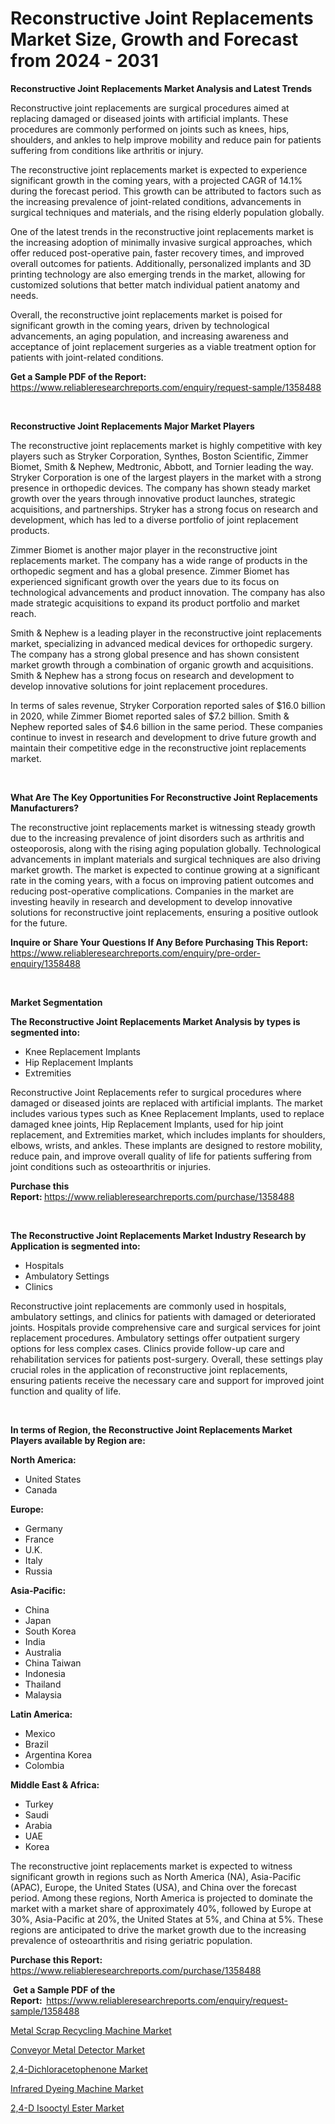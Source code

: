 <p><h1>Reconstructive Joint Replacements Market Size, Growth and Forecast from 2024 - 2031</h1></p><p><strong>Reconstructive Joint Replacements Market Analysis and Latest Trends</strong></p>
<p><p>Reconstructive joint replacements are surgical procedures aimed at replacing damaged or diseased joints with artificial implants. These procedures are commonly performed on joints such as knees, hips, shoulders, and ankles to help improve mobility and reduce pain for patients suffering from conditions like arthritis or injury.</p><p>The reconstructive joint replacements market is expected to experience significant growth in the coming years, with a projected CAGR of 14.1% during the forecast period. This growth can be attributed to factors such as the increasing prevalence of joint-related conditions, advancements in surgical techniques and materials, and the rising elderly population globally.</p><p>One of the latest trends in the reconstructive joint replacements market is the increasing adoption of minimally invasive surgical approaches, which offer reduced post-operative pain, faster recovery times, and improved overall outcomes for patients. Additionally, personalized implants and 3D printing technology are also emerging trends in the market, allowing for customized solutions that better match individual patient anatomy and needs.</p><p>Overall, the reconstructive joint replacements market is poised for significant growth in the coming years, driven by technological advancements, an aging population, and increasing awareness and acceptance of joint replacement surgeries as a viable treatment option for patients with joint-related conditions.</p></p>
<p><strong>Get a Sample PDF of the Report:&nbsp;</strong> <a href="https://www.reliableresearchreports.com/enquiry/request-sample/1358488">https://www.reliableresearchreports.com/enquiry/request-sample/1358488</a></p>
<p>&nbsp;</p>
<p><strong>Reconstructive Joint Replacements Major Market Players</strong></p>
<p><p>The reconstructive joint replacements market is highly competitive with key players such as Stryker Corporation, Synthes, Boston Scientific, Zimmer Biomet, Smith & Nephew, Medtronic, Abbott, and Tornier leading the way. Stryker Corporation is one of the largest players in the market with a strong presence in orthopedic devices. The company has shown steady market growth over the years through innovative product launches, strategic acquisitions, and partnerships. Stryker has a strong focus on research and development, which has led to a diverse portfolio of joint replacement products.</p><p>Zimmer Biomet is another major player in the reconstructive joint replacements market. The company has a wide range of products in the orthopedic segment and has a global presence. Zimmer Biomet has experienced significant growth over the years due to its focus on technological advancements and product innovation. The company has also made strategic acquisitions to expand its product portfolio and market reach.</p><p>Smith & Nephew is a leading player in the reconstructive joint replacements market, specializing in advanced medical devices for orthopedic surgery. The company has a strong global presence and has shown consistent market growth through a combination of organic growth and acquisitions. Smith & Nephew has a strong focus on research and development to develop innovative solutions for joint replacement procedures.</p><p>In terms of sales revenue, Stryker Corporation reported sales of $16.0 billion in 2020, while Zimmer Biomet reported sales of $7.2 billion. Smith & Nephew reported sales of $4.6 billion in the same period. These companies continue to invest in research and development to drive future growth and maintain their competitive edge in the reconstructive joint replacements market.</p></p>
<p>&nbsp;</p>
<p><strong>What Are The Key Opportunities For Reconstructive Joint Replacements Manufacturers?</strong></p>
<p><p>The reconstructive joint replacements market is witnessing steady growth due to the increasing prevalence of joint disorders such as arthritis and osteoporosis, along with the rising aging population globally. Technological advancements in implant materials and surgical techniques are also driving market growth. The market is expected to continue growing at a significant rate in the coming years, with a focus on improving patient outcomes and reducing post-operative complications. Companies in the market are investing heavily in research and development to develop innovative solutions for reconstructive joint replacements, ensuring a positive outlook for the future.</p></p>
<p><strong>Inquire or Share Your Questions If Any Before Purchasing This Report:</strong> <a href="https://www.reliableresearchreports.com/enquiry/pre-order-enquiry/1358488">https://www.reliableresearchreports.com/enquiry/pre-order-enquiry/1358488</a></p>
<p>&nbsp;</p>
<p><strong>Market Segmentation</strong></p>
<p><strong>The Reconstructive Joint Replacements Market Analysis by types is segmented into:</strong></p>
<p><ul><li>Knee Replacement Implants</li><li>Hip Replacement Implants</li><li>Extremities</li></ul></p>
<p><p>Reconstructive Joint Replacements refer to surgical procedures where damaged or diseased joints are replaced with artificial implants. The market includes various types such as Knee Replacement Implants, used to replace damaged knee joints, Hip Replacement Implants, used for hip joint replacement, and Extremities market, which includes implants for shoulders, elbows, wrists, and ankles. These implants are designed to restore mobility, reduce pain, and improve overall quality of life for patients suffering from joint conditions such as osteoarthritis or injuries.</p></p>
<p><strong>Purchase this Report:&nbsp;</strong><a href="https://www.reliableresearchreports.com/purchase/1358488">https://www.reliableresearchreports.com/purchase/1358488</a></p>
<p>&nbsp;</p>
<p><strong>The Reconstructive Joint Replacements Market Industry Research by Application is segmented into:</strong></p>
<p><ul><li>Hospitals</li><li>Ambulatory Settings</li><li>Clinics</li></ul></p>
<p><p>Reconstructive joint replacements are commonly used in hospitals, ambulatory settings, and clinics for patients with damaged or deteriorated joints. Hospitals provide comprehensive care and surgical services for joint replacement procedures. Ambulatory settings offer outpatient surgery options for less complex cases. Clinics provide follow-up care and rehabilitation services for patients post-surgery. Overall, these settings play crucial roles in the application of reconstructive joint replacements, ensuring patients receive the necessary care and support for improved joint function and quality of life.</p></p>
<p>&nbsp;</p>
<p><strong>In terms of Region, the Reconstructive Joint Replacements Market Players available by Region are:</strong></p>
<p>
    <p> <strong> North America: </strong>
        <ul>
            <li>United States</li>
            <li>Canada</li>
        </ul>
        </p> 
    <p> <strong> Europe: </strong>
        <ul>
            <li>Germany</li>
            <li>France</li>
            <li>U.K.</li>
            <li>Italy</li>
            <li>Russia</li>
        </ul>
        </p> 
    <p> <strong> Asia-Pacific: </strong>
        <ul>
            <li>China</li>
            <li>Japan</li>
            <li>South Korea</li>
            <li>India</li>
            <li>Australia</li>
            <li>China Taiwan</li>
            <li>Indonesia</li>
            <li>Thailand</li>
            <li>Malaysia</li>
        </ul>
        </p> 
    <p> <strong> Latin America: </strong>
        <ul>
            <li>Mexico</li>
            <li>Brazil</li>
            <li>Argentina Korea</li>
            <li>Colombia</li>
        </ul>
        </p> 
    <p> <strong> Middle East & Africa: </strong>
        <ul>
            <li>Turkey</li>
            <li>Saudi</li>
            <li>Arabia</li>
            <li>UAE</li>
            <li>Korea</li>
        </ul>
    </p>
    </p>
<p><p>The reconstructive joint replacements market is expected to witness significant growth in regions such as North America (NA), Asia-Pacific (APAC), Europe, the United States (USA), and China over the forecast period. Among these regions, North America is projected to dominate the market with a market share of approximately 40%, followed by Europe at 30%, Asia-Pacific at 20%, the United States at 5%, and China at 5%. These regions are anticipated to drive the market growth due to the increasing prevalence of osteoarthritis and rising geriatric population.</p></p>
<p><strong>Purchase this Report: </strong><a href="https://www.reliableresearchreports.com/purchase/1358488">https://www.reliableresearchreports.com/purchase/1358488</a></p>
<p>&nbsp;<strong>Get a Sample PDF of the Report:&nbsp;&nbsp;</strong><a href="https://www.reliableresearchreports.com/enquiry/request-sample/1358488">https://www.reliableresearchreports.com/enquiry/request-sample/1358488</a></p>
<p><strong></strong></p>
<p><p><a href="https://medium.com/@alexanderfranklin766/metal-scrap-recycling-machine-market-analysis-and-sze-forecasted-for-period-from-2024-to-2031-62374deda58f">Metal Scrap Recycling Machine Market</a></p><p><a href="https://medium.com/@alexanderfranklin766/conveyor-metal-detector-market-insights-into-market-cagr-market-trends-and-growth-strategies-917ac93cbe35">Conveyor Metal Detector Market</a></p><p><a href="https://github.com/ashepherd82/Market-Research-Report-List-3/blob/main/24-dichloracetophenone-market.md">2,4-Dichloracetophenone Market</a></p><p><a href="https://medium.com/@alexanderfranklin766/infrared-dyeing-machine-market-trends-and-market-analysis-forecasted-for-period-2024-2031-29c6ebc52d80">Infrared Dyeing Machine Market</a></p><p><a href="https://github.com/aashishrp/Market-Research-Report-List-2/blob/main/24-d-isooctyl-ester-market.md">2,4-D Isooctyl Ester Market</a></p></p>